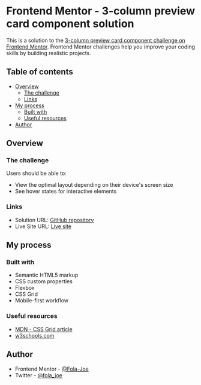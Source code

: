 # Frontend Mentor - 3-column preview card component solution

This is a solution to the [3-column preview card component challenge on Frontend Mentor](https://www.frontendmentor.io/challenges/3column-preview-card-component-pH92eAR2-). Frontend Mentor challenges help you improve your coding skills by building realistic projects. 

## Table of contents

- [Overview](#overview)
  - [The challenge](#the-challenge)
  - [Links](#links)
- [My process](#my-process)
  - [Built with](#built-with)
  - [Useful resources](#useful-resources)
- [Author](#author)

## Overview

### The challenge

Users should be able to:

- View the optimal layout depending on their device's screen size
- See hover states for interactive elements

### Links

- Solution URL: [GitHub repository](https://github.com/Fola-Joe/3-column-preview-card-component.git)
- Live Site URL: [Live site](https://fola-joe.github.io/3-column-preview-card-component/)


## My process

### Built with

- Semantic HTML5 markup
- CSS custom properties
- Flexbox
- CSS Grid
- Mobile-first workflow

### Useful resources

- [MDN - CSS Grid article](https://developer.mozilla.org/en-US/docs/Learn/CSS/CSS_layout/Grids)
- [w3schools.com](https://www.w3schools.com/css/)

## Author

- Frontend Mentor - [@Fola-Joe](https://www.frontendmentor.io/profile/Fola-Joe)
- Twitter - [@fola_joe](https://twitter.com/fola_joe)